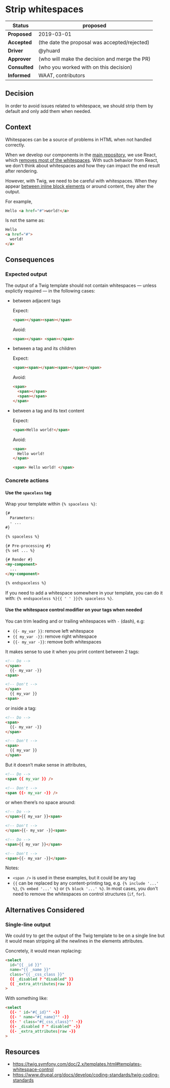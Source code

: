 # Strip whitespaces

| Status        | proposed <!--becomes accepted, rejected or superseded later--> |
| ------------- | -------------------------------------------------------------- |
| **Proposed**  | 2019-03-01                                                     |
| **Accepted**  | (the date the proposal was accepted/rejected)                  |
| **Driver**    | @yhuard                                                        |
| **Approver**  | (who will make the decision and merge the PR)                  |
| **Consulted** | (who you worked with on this decision)                         |
| **Informed**  | WAAT, contributors                                             |

## Decision

In order to avoid issues related to whitespace, we should strip them by default and only add them when needed.

## Context

Whitespaces can be a source of problems in HTML when not handled correctly.

When we develop our components in the [main repository](https://github.com/ec-europa/europa-component-library), we use React, which [removes most of the whitespaces](https://reactjs.org/docs/jsx-in-depth.html#string-literals-1.). With such behavior from React, we don't think about whitespaces and how they can impact the end result after rendering.

However, with Twig, we need to be careful with whitespaces. When they appear [between inline block elements](https://css-tricks.com/fighting-the-space-between-inline-block-elements/) or around content, they alter the output.

For example,

```html
Hello <a href="#">world!</a>
```

Is not the same as:

```html
Hello
<a href="#">
  world!
</a>
```

## Consequences

### Expected output

The output of a Twig template should not contain whitespaces — unless explictly required — in the following cases:

- between adjacent tags

  Expect:

  ```html
  <span></span><span></span>
  ```

  Avoid:

  ```html
  <span></span> <span></span>
  ```

- between a tag and its children

  Expect:

  ```html
  <span><span></span><span></span></span>
  ```

  Avoid:

  ```html
  <span>
    <span></span>
    <span></span>
  </span>
  ```

- between a tag and its text content

  Expect:

  ```html
  <span>Hello world!</span>
  ```

  Avoid:

  ```html
  <span>
    Hello world!
  </span>
  ```

  ```html
  <span> Hello world! </span>
  ```

### Concrete actions

#### Use the `spaceless` tag

Wrap your template within `{% spaceless %}`:

<!-- prettier-ignore -->
```html
{#
  Parameters:
  - ...
#}

{% spaceless %}

{# Pre-processing #}
{% set ... %}

{# Render #}
<my-component>
  ...
</my-component>

{% endspaceless %}
```

If you need to add a whitespace somewhere in your template, you can do it with: `{% endspaceless %}{{ ' ' }}{% spaceless %}`.

#### Use the whitespace control modifier on your tags when needed

You can trim leading and or trailing whitespaces with `-` (dash), e.g:

- `{{- my_var }}`: remove left whitespace
- `{{ my_var -}}`: remove right whitespace
- `{{- my_var -}}`: remove both whitespaces

It makes sense to use it when you print content between 2 tags:

```html
<!-- Do -->
</span>
  {{- my_var -}}
<span>

<!-- Don't -->
</span>
  {{ my_var }}
<span>
```

or inside a tag:

```html
<!-- Do -->
<span>
  {{- my_var -}}
</span>

<!-- Don't -->
<span>
  {{ my_var }}
</span>
```

But it doesn’t make sense in attributes,

```html
<!-- Do -->
<span {{ my_var }} />

<!-- Don't -->
<span {{- my_var -}} />
```

or when there’s no space around:

```html
<!-- Do -->
</span>{{ my_var }}<span>

<!-- Don't -->
</span>{{- my_var -}}<span>
```

```html
<!-- Do -->
<span>{{ my_var }}</span>

<!-- Don't -->
<span>{{- my_var -}}</span>
```

Notes:

- `<span />` is used in these examples, but it could be any tag
- `{{` can be replaced by any content-printing tag, e.g. `{% include '...' %}`, `{% embed '...' %}` or `{% block '...' %}`. In most cases, you don't need to remove the whitespaces on control structures (`if`, `for`).

## Alternatives Considered

### Single-line output

We could try to get the output of the Twig template to be on a single line but it would mean stripping all the newlines in the elements attributes.

Concretely, it would mean replacing:

<!-- prettier-ignore -->
```html
<select
  id="{{ _id }}"
  name="{{ _name }}"
  class="{{ _css_class }}"
  {{ _disabled ? "disabled" }}
  {{ _extra_attributes|raw }}
>
```

With something like:

<!-- prettier-ignore -->
```html
<select
  {{- ' id="#{_id}"' -}}
  {{- ' name="#{_name}"' -}}
  {{- ' class="#{_css_class}"' -}}
  {{- _disabled ? " disabled" -}}
  {{- _extra_attributes|raw -}}
>
```

## Resources

- https://twig.symfony.com/doc/2.x/templates.html#templates-whitespace-control
- https://www.drupal.org/docs/develop/coding-standards/twig-coding-standards
